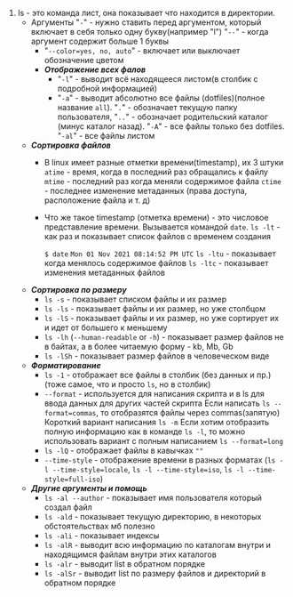 1. ls - это команда лист, она показывает что находится в директории. 
   - Аргументы
	 "`-`" - нужно ставить перед аргументом, который включает в себя только одну букву(например "l")
	 "`--`" - когда аргумент содержит больше 1 буквы
     - "`--color=yes, no, auto`" - включает или выключает обозначение цветом
     - ***Отображение всех фалов***
        - "`-l`" -  выводит всё находящееся листом(в столбик с подробной информацией)
	    - "`-a`" - выводит абсолютно все файлы (dotfiles)(полное название `all`). "`.`" - обозначает текущую папку пользователя, "`..`" - обозначает родительский каталог (минус каталог назад). "`-A`" - все файлы только без dotfiles. "`-al`" - все файлы листом
	- ***Сортировка файлов***
	     - В linux имеет разные отметки времени(timestamp), их 3 штуки
	     `atime` - время, когда в последний раз обращались к файлу 
	     `mtime` - последний раз когда меняли содержимое файла
	     `ctime` - последнее изменение метаданных (права доступа, расположение файла и т. д)
	     - Что же такое timestamp (отметка времени) - это числовое представление времени. Вызывается командой `date`. `ls -lt` - как раз и показывает список файлов с временем создания
           
           `$ date`
           `Mon 01 Nov 2021 08:14:52 PM UTC`
         `ls -ltu` - показывает когда менялось содержимое файлов
         `ls -ltc` - показывает изменения метаданных файлов
    - ***Сортировка по размеру***
         - `ls -s`  - показывает списком файлы и их размер 
         - `ls -ls` -  показывает файлы и их размер, но уже столбцом
         - `ls -lS` - показывает файлы и их размер, но уже сортирует их и идет от большего к меньшему
         - `ls -lh` (`--human-readable` or `-h`) - показывает размер файлов не в байтах, а в более читаемую форму - kb, Mb, Gb
         - `ls -lSh` - показывает размер файлов в человеческом виде
    - ***Форматирование***
         - `ls -1` - отображает все файлы в столбик (без данных и пр.) (тоже самое, что и просто `ls`, но в столбик)
         - `--format` - используется для написания скрипта и в ls для ввода данных для других частей скрипта
         Если написать `ls --format=commas`, то отобразятся файлы через commas(запятую)
         Короткий вариант написания `ls -m`
         Если хотим отобразить полную информацию как в команде `ls -l`, то можно использовать вариант с полным написанием `ls --format=long`
         - `ls -lQ` - отображает файлы в кавычках `""`
         - `--time-style` - отображение времени в разных форматах (`ls -l --time-style=locale`, `ls -l --time-style=iso`, `ls -l --time-style=full-iso`)
	- ***Другие аргументы и помощь***
	     - `ls -al --author` - показывает имя пользователя который создал файл 
	     - `ls -ald` - показывает текущую директорию, в некоторых обстоятельствах мб полезно
	     - `ls -ali` - показывает индексы
	     - `ls -alR` - выводит всю информацию по каталогам внутри и находящимся файлам внутри этих каталогов
	     - `ls -alr` - выводит list в обратном порядке
	     - `ls -alSr` - выводит list по размеру файлов и директорий в обратном порядке
	    